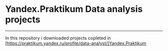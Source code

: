 # Yandex.Praktikum Data analysis projects
---
In this repository i  downloaded projects copleted in [https://praktikum.yandex.ru/profile/data-analyst/]Yandex.Praktikum
